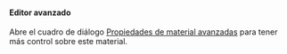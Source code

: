 #### Editor avanzado
Abre el cuadro de diálogo [Propiedades de material avanzadas](material-type-advanced.html) para tener más control sobre este material.
